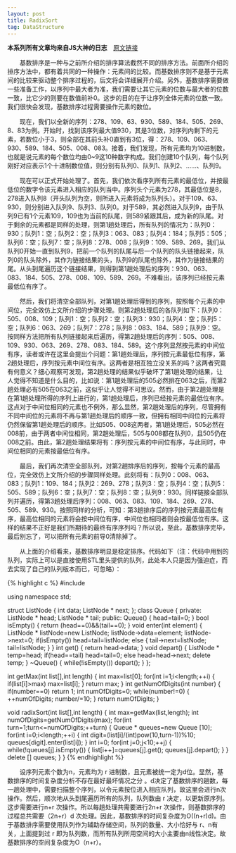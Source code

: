 ```yaml
---
layout: post
title: RadixSort
tag: DataStructure
---
```


**本系列所有文章均来自JS大神的日志**　[原文链接](http://user.qzone.qq.com/1033932438/blog/1390204892)

　　基数排序是一种与之前所介绍的排序算法截然不同的排序方法。前面所介绍的排序方法中，都有着共同的一种操作：元素间的比较。而基数排序则不是基于元素间的比较来驱动整个排序过程的，后文将会详细展开介绍。另外，基数排序需要做一些准备工作，以序列中最大者为准，我们需要让其它元素的位数与最大者的位数一致，比它少的则要在数值前补0。这步的目的在于让序列全体元素的位数一致。我们很快会发现，基数排序过程需要操作元素的数位。

　　现在，我们以全新的序列：278、109、63、930、589、184、505、269、8、83为例。开始时，找到该序列最大值930，其是3位数，对序列内剩下的元素，若数位小于3，则全部在其前头补0直到有3位，得：278、109、063、930、589、184、505、008、083。接着，我们发现，所有元素均为10进制数，也就是说元素的每个数位均由0~9这10种数字构成。我们创建10个队列，每个队列刚好对应表示1个十进制数位值，则分别有队列0、队列1、队列2、……、队列9。

　　现在可以正式开始处理了。首先，我们依次看序列所有元素的最低位，并按最低位的数字令该元素进入相应的队列当中。序列头个元素为278，其最低位是8，278进入队列8（开头队列为空，则所进入元素将成为队列头）。对于109、63、930，则分别进入队列9、队列3、队列0。对于589，其必然进入队列9，由于队列9已有1个元素109，109也为当前的队尾，则589紧跟其后，成为新的队尾。对于剩余的元素都是同样的处理，则第1趟处理后，所有队列的情况为：队列0：930；队列1：空；队列2：空；队列3：063、083；队列4：184；队列5：505；队列6：空；队列7：空；队列8：278、008；队列9：109、589、269。我们从队列0开始一直到队列9，把前一个队列的队尾与后一个队列的队头链接起来，队列0的队头除外，其作为链接结果的头，队列9的队尾也除外，其作为链接结果的尾。从头到尾遍历这个链接结果，则得到第1趟处理后的序列：930、063、083、184、505、278、008、109、589、269。不难看出，该序列已经按元素最低位有序了。

　　然后，我们将清空全部队列，对第1趟处理后得到的序列，按照每个元素的中间位，完全效仿上文所介绍的步骤处理。则第2趟处理后的各队列如下：队列0：505、008、109；队列1：空；队列2：空；队列3：930；队列4：空；队列5：空；队列6：063、269；队列7：278；队列8：083、184、589；队列9：空。按同样方法把所有队列链接起来后遍历，得第2趟处理后的序列：505、008、109、930、063、269、278、083、184、589。这个序列显然按元素的中间位有序，读者或许在这里会提出个问题：第1趟处理后，序列按元素最低位有序，第2趟处理后，序列按元素中间位有序。这两者是相互独立没关系的吗？这两者究竟有何意义？细心观察可发现，第2趟处理的结果似乎破坏了第1趟处理的结果，让人觉得不知道是什么目的，比如说：第1趟处理后的505必然排在063之后，而第2趟处理必有505在063之前，这似乎让人觉得不可思议。然而，由于第2趟处理是在第1趟处理所得的序列上进行的，第1趟处理后，序列已经按元素的最低位有序。这点对于中间位相同的元素也不例外，那么显然，第2趟处理后的序列，尽管拥有不同中间位的元素将不再与第1趟处理后的顺序一致，但拥有相同中间位的元素将仍然保留第1趟处理后的顺序。比如505、008这两者，第1趟处理后，505必然在008前，由于两者中间位相同，第2趟处理后，505与008都在队列0，且505仍在008之前。由此，第2趟处理结果将有：序列按元素的中间位有序，与此同时，中间位相同的元素按最低位有序。

　　最后，我们再次清空全部队列，对第2趟排序后的序列，按每个元素的最高位，完全效仿上文所介绍的步骤同样处理。此刻将有：队列0：008、063、083；队列1：109、184；队列2：269、278；队列3：空；队列4：空；队列5：505、589；队列6：空；队列7：空；队列8：空；队列9：930。同样链接全部队列并遍历，得第3趟处理后序列：008、063、083、109、184、269、278、505、589、930。按照同样的分析，可知：第3趟排序后的序列按元素最高位有序，最高位相同的元素将会按中间位有序，中间位也相同者则会按最低位有序。这样的结果不正好是我们所期待的最终有序序列吗？所以说，至此，基数排序完毕，最后别忘了，可以把所有元素的前导0清除掉了。

　　从上面的介绍看来，基数排序明显是稳定排序。代码如下（注：代码中用到的队列，实际上可以是直接使用STL里头提供的队列，此处本人只是因为强迫症，而去实现了自己的队列版本而已，可忽略）： 

{% highlight c %}
#include <cmath>

using namespace std;

struct ListNode
{
    int data;
    ListNode * next;
};
class Queue
{
    private:
        ListNode * head;
        ListNode * tail;
    public:
        Queue()
        {
            head=tail=0;
        }
        bool isEmpty()
        {
            return (head==0)&&(tail==0);
        }
        void enter(int element)
        {
            ListNode * listNode=new ListNode;
            listNode->data=element;
            listNode->next=0;
            if(isEmpty()) head=tail=listNode;
            else
            {
                    tail->next=listNode;
                    tail=listNode;
            }
        }
        int get()
        {
            return head->data;
        }
        void depart()
        {
            ListNode * temp=head;
            if(head==tail) head=tail=0;
            else head=head->next;
            delete temp;
        }
        ~Queue()
        {
            while(!isEmpty()) depart();
        }
};

int getMax(int list[],int length)
{
    int max=list[0];
    for(int i=1;i<length;++i)
    {
        if(list[i]>max) max=list[i];
    }
    return max;
}
int getNumOfDigits(int number)
{
    if(number==0) return 1;
    int numOfDigits=0;
    while(number!=0)
    {
        ++numOfDigits;
        number/=10;
    }
    return numOfDigits;
}

void radixSort(int list[],int length)
{
    int max=getMax(list,length);
    int numOfDigits=getNumOfDigits(max);
    for(int turn=1;turn<=numOfDigits;++turn)
    {
        Queue * queues=new Queue [10];
        for(int i=0;i<length;++i)
        {
            int digit=(list[i]/(int)pow(10,turn-1))%10;
            queues[digit].enter(list[i]);
        }
        int i=0;
        for(int j=0;j<10;++j)
        {
            while(!queues[j].isEmpty())
            {
                list[i++]=queues[j].get();
                queues[j].depart();
            }
        }
        delete [] queues;
    }
}
{% endhighlight %}

　　设序列元素个数为n，元素均为 r 进制数，且元素被统一定为d位。显然，基数排序的时间复杂度分析不存在最好最坏情况之分 。d决定了基数排序的趟数，每一趟处理中，需要扫描整个序列，以令元素按位进入相应队列，故这里会进行n次操作。然后，顺次地从头到尾遍历所有的队列，队列数由 r 决定，以更新原序列。这步需要进行n+r 次操作。所以每趟处理共需要进行2n+r 次操作，则基数排序的过程总共需要（2n+r）d 次处理。因此，基数排序的时间复杂度为O((n+r)d)。由于基数排序需要使用队列作为辅助存储空间，队列的数量、大小恰好与 r、n有关，上面提到过 r 即为队列数，而所有队列所用空间的大小主要由n线性决定。故基数排序的空间复杂度为O（n+r）。